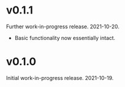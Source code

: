 # v0.1.1

Further work-in-progress release. 2021-10-20.
+ Basic functionality now essentially intact.

# v0.1.0

Initial work-in-progress release. 2021-10-19.
